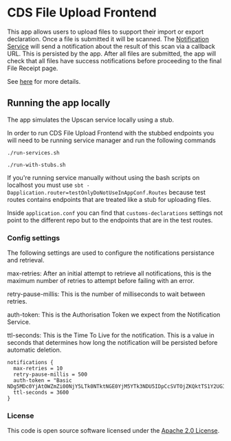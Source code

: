 
# CDS File Upload Frontend

This app allows users to upload files to support their import or export declaration. Once a file is submitted it will be scanned. 
The [Notification Service](https://github.com/hmrc/customs-notification) will send a notification about the result of this scan via a callback URL. This is persisted by the app. After all files are submitted, the app will check that all files have success notifications before proceeding to the final File Receipt page.

See [here](https://confluence.tools.tax.service.gov.uk/display/CD/Secure+File+Upload+UI+Service+-+Solution+Design) for more details.
 

## Running the app locally

The app simulates the Upscan service locally using a stub.


In order to run CDS File Upload Frontend with the stubbed endpoints you will need to be running service manager and run the following commands

```
./run-services.sh

./run-with-stubs.sh
```

If you're running service manually without using the bash scripts on localhost you must use `sbt -Dapplication.router=testOnlyDoNotUseInAppConf.Routes` because test routes contains endpoints that are treated like a stub for uploading files.

Inside `application.conf` you can find that `customs-declarations` settings not point to the different repo but to the endpoints that are in the test routes.

### Config settings

The following settings are used to configure the notifications persistance and retrieval.

max-retries: After an initial attempt to retrieve all notifications, this is the maximum number of retries to attempt before failing with an error.

retry-pause-millis: This is the number of milliseconds to wait between retries.

auth-token: This is the Authorisation Token we expect from the Notification Service.

ttl-seconds: This is the Time To Live for the notification.  This is a value in seconds that determines how long the notification will be persisted before automatic deletion.
```
notifications {
  max-retries = 10
  retry-pause-millis = 500
  auth-token = "Basic NDg5MDc0YjAtOWZmZi00NjY5LTk0NTktNGE0YjM5YTk3NDU5IDpCcSVTOjZKQktTS1Y2UGI"
  ttl-seconds = 3600
}
```


### License

This code is open source software licensed under the [Apache 2.0 License]("http://www.apache.org/licenses/LICENSE-2.0.html").
